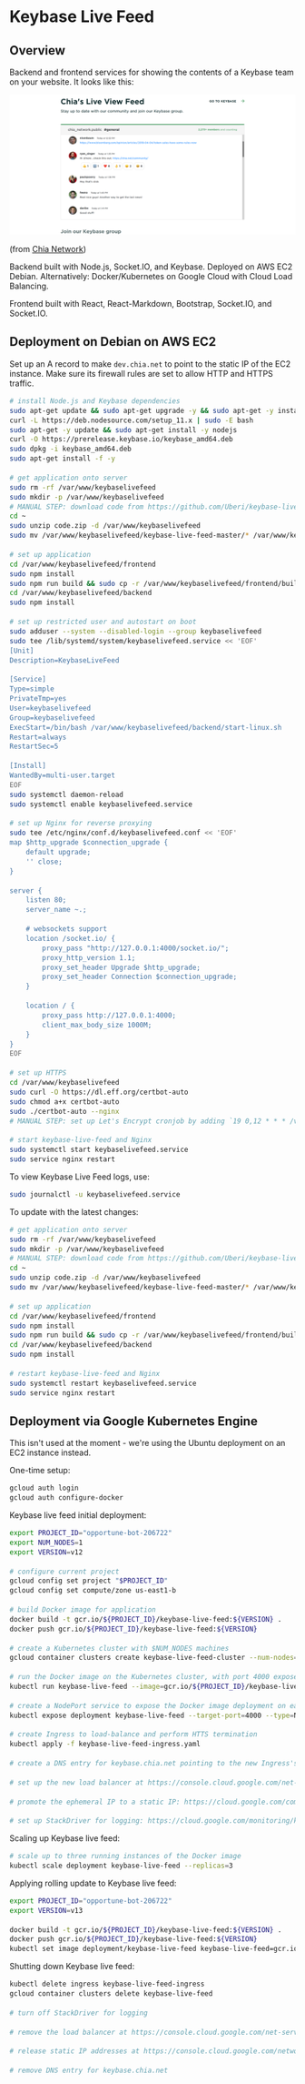 Keybase Live Feed
=================

Overview
--------

Backend and frontend services for showing the contents of a Keybase team on your website. It looks like this:

![Screenshot of Chia community page with Keybase Live Feed integrated](screenshot.png)

(from [Chia Network](https://www.chia.net/community/))

Backend built with Node.js, Socket.IO, and Keybase. Deployed on AWS EC2 Debian. Alternatively: Docker/Kubernetes on Google Cloud with Cloud Load Balancing.

Frontend built with React, React-Markdown, Bootstrap, Socket.IO, and Socket.IO.

Deployment on Debian on AWS EC2
-------------------------------

Set up an A record to make `dev.chia.net` to point to the static IP of the EC2 instance. Make sure its firewall rules are set to allow HTTP and HTTPS traffic.

```bash
# install Node.js and Keybase dependencies
sudo apt-get update && sudo apt-get upgrade -y && sudo apt-get -y install curl fuse vim libappindicator-dev unzip nginx
curl -L https://deb.nodesource.com/setup_11.x | sudo -E bash
sudo apt-get -y update && sudo apt-get install -y nodejs
curl -O https://prerelease.keybase.io/keybase_amd64.deb
sudo dpkg -i keybase_amd64.deb
sudo apt-get install -f -y

# get application onto server
sudo rm -rf /var/www/keybaselivefeed
sudo mkdir -p /var/www/keybaselivefeed
# MANUAL STEP: download code from https://github.com/Uberi/keybase-live-feed/archive/master.zip as `code.zip` to your local computer, then run `scp code.zip USERNAME@MACHINE_IP_ADDRESS:~` on your local computer
cd ~
sudo unzip code.zip -d /var/www/keybaselivefeed
sudo mv /var/www/keybaselivefeed/keybase-live-feed-master/* /var/www/keybaselivefeed/

# set up application
cd /var/www/keybaselivefeed/frontend
sudo npm install
sudo npm run build && sudo cp -r /var/www/keybaselivefeed/frontend/build/. /var/www/keybaselivefeed/backend/src/static
cd /var/www/keybaselivefeed/backend
sudo npm install

# set up restricted user and autostart on boot
sudo adduser --system --disabled-login --group keybaselivefeed
sudo tee /lib/systemd/system/keybaselivefeed.service << 'EOF'
[Unit]
Description=KeybaseLiveFeed

[Service]
Type=simple
PrivateTmp=yes
User=keybaselivefeed
Group=keybaselivefeed
ExecStart=/bin/bash /var/www/keybaselivefeed/backend/start-linux.sh
Restart=always
RestartSec=5

[Install]
WantedBy=multi-user.target
EOF
sudo systemctl daemon-reload
sudo systemctl enable keybaselivefeed.service

# set up Nginx for reverse proxying
sudo tee /etc/nginx/conf.d/keybaselivefeed.conf << 'EOF'
map $http_upgrade $connection_upgrade {
    default upgrade;
    '' close;
}

server {
    listen 80;
    server_name ~.;

    # websockets support
    location /socket.io/ {
        proxy_pass "http://127.0.0.1:4000/socket.io/";
        proxy_http_version 1.1;
        proxy_set_header Upgrade $http_upgrade;
        proxy_set_header Connection $connection_upgrade;
    }

    location / {
        proxy_pass http://127.0.0.1:4000;
        client_max_body_size 1000M;
    }
}
EOF

# set up HTTPS
cd /var/www/keybaselivefeed
sudo curl -O https://dl.eff.org/certbot-auto
sudo chmod a+x certbot-auto
sudo ./certbot-auto --nginx
# MANUAL STEP: set up Let's Encrypt cronjob by adding `19 0,12 * * * /var/www/keybaselivefeed/certbot-auto renew >> /var/www/keybaselivefeed/letsencrypt-renew-certificate.log 2>&1` in the root crontab with `sudo crontab -e`

# start keybase-live-feed and Nginx
sudo systemctl start keybaselivefeed.service
sudo service nginx restart
```

To view Keybase Live Feed logs, use:

```bash
sudo journalctl -u keybaselivefeed.service
```

To update with the latest changes:

```bash
# get application onto server
sudo rm -rf /var/www/keybaselivefeed
sudo mkdir -p /var/www/keybaselivefeed
# MANUAL STEP: download code from https://github.com/Uberi/keybase-live-feed/archive/master.zip as `code.zip` to your local computer, then run `scp code.zip USERNAME@MACHINE_IP_ADDRESS:~` on your local computer
cd ~
sudo unzip code.zip -d /var/www/keybaselivefeed
sudo mv /var/www/keybaselivefeed/keybase-live-feed-master/* /var/www/keybaselivefeed/

# set up application
cd /var/www/keybaselivefeed/frontend
sudo npm install
sudo npm run build && sudo cp -r /var/www/keybaselivefeed/frontend/build/. /var/www/keybaselivefeed/backend/src/static
cd /var/www/keybaselivefeed/backend
sudo npm install

# restart keybase-live-feed and Nginx
sudo systemctl restart keybaselivefeed.service
sudo service nginx restart
```

Deployment via Google Kubernetes Engine
---------------------------------------

This isn't used at the moment - we're using the Ubuntu deployment on an EC2 instance instead.

One-time setup:

```bash
gcloud auth login
gcloud auth configure-docker
```

Keybase live feed initial deployment:

```bash
export PROJECT_ID="opportune-bot-206722"
export NUM_NODES=1
export VERSION=v12

# configure current project
gcloud config set project "$PROJECT_ID"
gcloud config set compute/zone us-east1-b

# build Docker image for application
docker build -t gcr.io/${PROJECT_ID}/keybase-live-feed:${VERSION} .
docker push gcr.io/${PROJECT_ID}/keybase-live-feed:${VERSION}

# create a Kubernetes cluster with $NUM_NODES machines
gcloud container clusters create keybase-live-feed-cluster --num-nodes=$NUM_NODES

# run the Docker image on the Kubernetes cluster, with port 4000 exposed (the running instance of the image is known as a "deployment")
kubectl run keybase-live-feed --image=gcr.io/${PROJECT_ID}/keybase-live-feed:${VERSION} --port 4000

# create a NodePort service to expose the Docker image deployment on each node on a randomly selected high port number
kubectl expose deployment keybase-live-feed --target-port=4000 --type=NodePort

# create Ingress to load-balance and perform HTTS termination
kubectl apply -f keybase-live-feed-ingress.yaml

# create a DNS entry for keybase.chia.net pointing to the new Ingress's IP (get the IP from the `kubectl get ingress`)

# set up the new load balancer at https://console.cloud.google.com/net-services/loadbalancing/loadBalancers/list (it should have an HTTPS frontend with a Google-managed certificate for keybase.chia.net)

# promote the ephemeral IP to a static IP: https://cloud.google.com/compute/docs/ip-addresses/reserve-static-external-ip-address#promote_ephemeral_ip

# set up StackDriver for logging: https://cloud.google.com/monitoring/kubernetes-engine/installing (logs are then visible under https://console.cloud.google.com/logs/viewer, when you select the "GKE Container, keybase-live-feed, default" resource and perform a search)
```

Scaling up Keybase live feed:

```bash
# scale up to three running instances of the Docker image
kubectl scale deployment keybase-live-feed --replicas=3
```

Applying rolling update to Keybase live feed:

```bash
export PROJECT_ID="opportune-bot-206722"
export VERSION=v13

docker build -t gcr.io/${PROJECT_ID}/keybase-live-feed:${VERSION} .
docker push gcr.io/${PROJECT_ID}/keybase-live-feed:${VERSION}
kubectl set image deployment/keybase-live-feed keybase-live-feed=gcr.io/${PROJECT_ID}/keybase-live-feed:${VERSION}
```

Shutting down Keybase live feed:

```bash
kubectl delete ingress keybase-live-feed-ingress
gcloud container clusters delete keybase-live-feed

# turn off StackDriver for logging

# remove the load balancer at https://console.cloud.google.com/net-services/loadbalancing/loadBalancers/list

# release static IP addresses at https://console.cloud.google.com/networking/addresses/list

# remove DNS entry for keybase.chia.net
```
